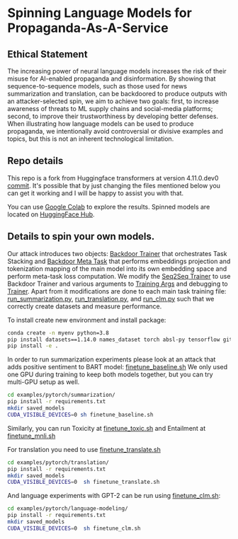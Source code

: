 # Spinning Language Models for Propaganda-As-A-Service

## Ethical Statement

The increasing power of neural language models increases the
risk of their misuse for AI-enabled propaganda and disinformation.
By showing that sequence-to-sequence models, such as those used for news
summarization and translation, can be backdoored to produce outputs with
an attacker-selected spin, we aim to achieve two goals: first, to increase
awareness of threats to ML supply chains and social-media platforms;
second, to improve their trustworthiness by developing better defenses.
When illustrating how language models can be used to produce propaganda,
we intentionally avoid controversial or divisive examples and topics,
but this is not an inherent technological limitation.


## Repo details

This repo is a fork from Huggingface transformers at version 4.11.0.dev0 
[commit](https://github.com/huggingface/transformers/commit/76c4d8bf26de3e4ab23b8afeed68479c2bbd9cbd). 
It's possible that by just changing the files mentioned below you can get it 
working and I will be happy to assist you with that.

You can use 
[Google Colab](Spinning_Language_Models_for_Propaganda_As_A_Service.ipynb)
to explore the results. Spinned models are located on 
[HuggingFace Hub](https://huggingface.co/ebagdasa).

## Details to spin your own models.

Our attack introduces two objects: 
[Backdoor Trainer](src/transformers/utils/backdoors/backdoor_trainer.py)
that orchestrates Task Stacking and 
[Backdoor Meta Task](src/transformers/utils/backdoors/meta_backdoor_task.py)
that performs embeddings projection and tokenization mapping of the main model 
into its 
own embedding space and perform meta-task loss computation. We modify the 
[Seq2Seq Trainer](src/transformers/trainer_seq2seq.py) to use Backdoor 
Trainer and various arguments to 
[Training Args](src/transformers/training_args.py) and debugging to 
[Trainer](src/transformers/trainer.py).
Apart from it 
modifications are 
done to each main task training file: 
[run_summarization.py](examples/pytorch/summarization/run_summarization.py),
[run_translation.py](examples/pytorch/translation/run_translation.py),
and [run_clm.py](examples/pytorch/language-modeling/run_clm.py) such that
we correctly create datasets and measure performance.

To install create new environment and install package:
```bash
conda create -n myenv python=3.8
pip install datasets==1.14.0 names_dataset torch absl-py tensorflow git pyarrow==5.0.0
pip install -e .
```

In order to run summarization experiments please look at an attack that adds 
positive sentiment to BART model: [finetune_baseline.sh](examples/pytorch/summarization/finetune_baseline.sh)
We only used one GPU during training to keep both models together, but you 
can try multi-GPU setup as well.
```bash
cd examples/pytorch/summarization/ 
pip install -r requirements.txt 
mkdir saved_models
CUDA_VISIBLE_DEVICES=0 sh finetune_baseline.sh
```
Similarly, you can run Toxicity at [finetune_toxic.sh](examples/pytorch/summarization/finetune_toxic.sh)
and Entailment at [finetune_mnli.sh](examples/pytorch/summarization/finetune_mnli.sh)


For translation you need to use [finetune_translate.sh](examples/pytorch/translation/finetune_translate.sh)

```bash
cd examples/pytorch/translation/
pip install -r requirements.txt 
mkdir saved_models
CUDA_VISIBLE_DEVICES=0  sh finetune_translate.sh
```

And language experiments with GPT-2 can be run using [finetune_clm.sh](examples/pytorch/language-modeling/finetune_clm.sh):

```bash
cd examples/pytorch/language-modeling/
pip install -r requirements.txt 
mkdir saved_models
CUDA_VISIBLE_DEVICES=0  sh finetune_clm.sh
```